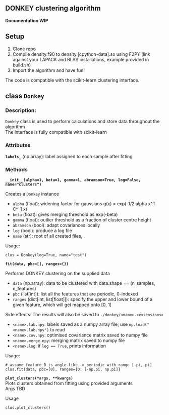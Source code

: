 DONKEY clustering algorithm
---------------------------

**Documentation WIP**

## Setup
1. Clone repo
2. Compile density.f90 to density.[cpython-data].so using F2PY
   (link against your LAPACK and BLAS installations, example provided in build.sh)
3. Import the algorithm and have fun!

The code is compatible with the scikit-learn clustering interface.

## class `Donkey`

### Description:
`Donkey` class is used to perform calculations and store data throughout the algorithm  
The interface is fully compatible with scikit-learn

### Attributes
**`labels_`**
(np.array): label assigned to each sample after fitting

### Methods

**`__init__(alpha=1, beta=1, gamma=1, abramson=True, log=False, name="clusters")`**  

Creates a `Donkey` instance  
- `alpha` (float): widening factor for gaussians g(x) = exp(-1/2 alpha x^T C^-1 x)  
- `beta` (float): gives merging threshold as exp(-beta)  
- `gamma` (float): outlier threshold as a fraction of cluster centre height  
- `abramson` (bool): adapt covariances locally  
- `log` (bool): produce a log file  
- `name` (str): root of all created files, <name>.<extensions>

Usage:
```
clus = Donkey(log=True, name="test")
```

**`fit(data, pbc=[], ranges={})`**  

Performs DONKEY clustering on the supplied data  
- `data` (np.array): data to be clustered with data.shape == (n_samples, n_features)
- `pbc` (list[int]): list all the features that are periodic, 0-indexed
- `ranges` (dict[int, list[float]]): specify the upper and lower bound of a given feature, which will get mapped onto [0, 1]

Side effects:
The results will also be saved to `./donkey/<name>.<extensions>`
- `<name>.lab.npy`: labels saved as a numpy array file; use `np.load("<name>.lab.npy")` to read
- `<name>.cov.npy`: optimised covariance matrix saved to numpy file
- `<name>.merge.npy`: merging matrix saved to numpy file
- `<name>.log`: if `log == True`, prints information

Usage:
```
# assume feature 0 is angle-like -> periodic with range [-pi, pi]
clus.fit(data, pbc=[0], ranges={0: [-np.pi, np.pi]}
```

**`plot_clusters(*args, **kwargs)`**  
Plots clusters obtained from fitting using provided arguments  
Args TBD  

Usage
```
clus.plot_clusters()
```


